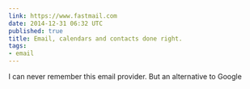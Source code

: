 ```yaml
---
link: https://www.fastmail.com
date: 2014-12-31 06:32 UTC
published: true
title: Email, calendars and contacts done right.
tags:
- email
---
```


I can never remember this email provider. But an alternative to Google
